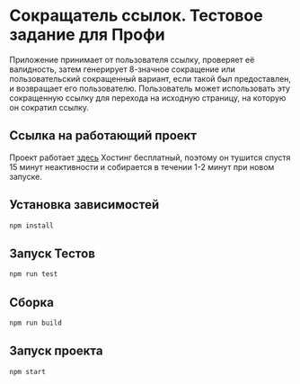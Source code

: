 # Сокращатель ссылок. Тестовое задание для Профи

Приложение принимает от пользователя ссылку, проверяет её валидность, затем генерирует 8-значное сокращение или пользовательский сокращенный вариант, если такой был предоставлен, и возвращает его пользователю. Пользователь может использовать эту сокращенную ссылку для перехода на исходную страницу, на которую он сократил ссылку.

## Ссылка на работающий проект

Проект работает [здесь](https://profi-test.onrender.com/)
Хостинг бесплатный, поэтому он тушится спустя 15 минут неактивности и собирается в течении 1-2 минут при новом запуске. 

## Установка зависимостей

```bash
npm install
```

## Запуск Тестов

```bash
npm run test
```

## Сборка

```bash
npm run build
```

## Запуск проекта

```bash
npm start
```

